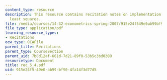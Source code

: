 ```yaml
---
content_type: resource
description: This resource contains recitation notes on implementation of IV and two-stage
  least squares.
file: /media/courses/14-32-econometrics-spring-2007/915e24f549e0ab99bf904fa14f3d77d5_rec_5_4.pdf
file_type: application/pdf
learning_resource_types:
- Recitations
ocw_type: OCWFile
parent_title: Recitations
parent_type: CourseSection
parent_uid: 7b8d12af-661d-7d21-89f0-53b5c3bd0309
resourcetype: Document
title: rec_5_4.pdf
uid: 915e24f5-49e0-ab99-bf90-4fa14f3d77d5
---
```

